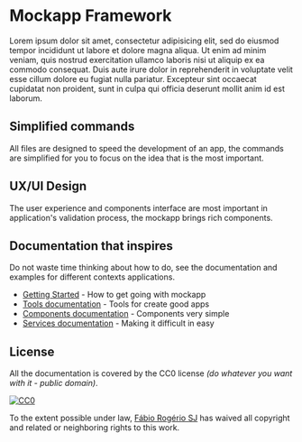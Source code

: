 # Mockapp Framework

Lorem ipsum dolor sit amet, consectetur adipisicing elit, sed do eiusmod tempor incididunt ut labore et dolore magna aliqua. Ut enim ad minim veniam, quis nostrud exercitation ullamco laboris nisi ut aliquip ex ea commodo consequat. Duis aute irure dolor in reprehenderit in voluptate velit esse cillum dolore eu fugiat nulla pariatur. Excepteur sint occaecat cupidatat non proident, sunt in culpa qui officia deserunt mollit anim id est laborum.

## Simplified commands

All files are designed to speed the development of an app, the commands are simplified for you to focus on the idea that is the most important.


## UX/UI Design

The user experience and components interface are most important in application's validation process, the mockapp brings rich components.


## Documentation that inspires

Do not waste time thinking about how to do, see the documentation and examples for different contexts applications.


* [Getting Started](getting-started.md) - How to get going with mockapp
* [Tools documentation](tools/README.md) - Tools for create good apps
* [Components documentation](components/README.md) - Components very simple
* [Services documentation](services/README.md) - Making it difficult in easy


## License

All the documentation is covered by the CC0 license *(do whatever you want with it - public domain)*.

[![CC0](http://i.creativecommons.org/p/zero/1.0/88x31.png)](http://creativecommons.org/publicdomain/zero/1.0/)

To the extent possible under law, [Fábio Rogério SJ](http://fabiorogeriosj.com.br) has waived all copyright and related or neighboring rights to this work.
